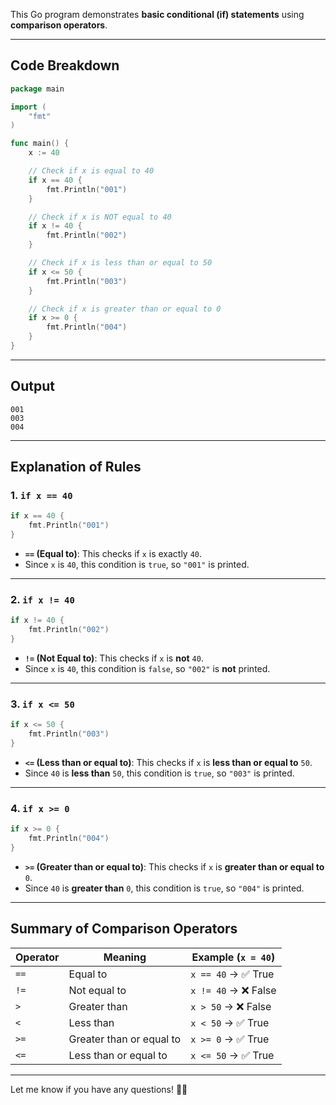 This Go program demonstrates **basic conditional (if) statements** using **comparison operators**.

---

## **Code Breakdown**
```go
package main

import (
	"fmt"
)

func main() {
	x := 40

	// Check if x is equal to 40
	if x == 40 {
		fmt.Println("001")
	}

	// Check if x is NOT equal to 40
	if x != 40 {
		fmt.Println("002")
	}

	// Check if x is less than or equal to 50
	if x <= 50 {
		fmt.Println("003")
	}

	// Check if x is greater than or equal to 0
	if x >= 0 {
		fmt.Println("004")
	}
}
```

---

## **Output**
```
001
003
004
```

---

## **Explanation of Rules**
### **1. `if x == 40`**
```go
if x == 40 {
    fmt.Println("001")
}
```
- **`==` (Equal to)**: This checks if `x` is exactly `40`.  
- Since `x` is `40`, this condition is `true`, so `"001"` is printed.

---

### **2. `if x != 40`**
```go
if x != 40 {
    fmt.Println("002")
}
```
- **`!=` (Not Equal to)**: This checks if `x` is **not** `40`.  
- Since `x` is `40`, this condition is `false`, so `"002"` is **not** printed.

---

### **3. `if x <= 50`**
```go
if x <= 50 {
    fmt.Println("003")
}
```
- **`<=` (Less than or equal to)**: This checks if `x` is **less than or equal to** `50`.
- Since `40` is **less than** `50`, this condition is `true`, so `"003"` is printed.

---

### **4. `if x >= 0`**
```go
if x >= 0 {
    fmt.Println("004")
}
```
- **`>=` (Greater than or equal to)**: This checks if `x` is **greater than or equal to** `0`.
- Since `40` is **greater than** `0`, this condition is `true`, so `"004"` is printed.

---

## **Summary of Comparison Operators**
| Operator | Meaning             | Example (`x = 40`) |
|----------|---------------------|--------------------|
| `==`     | Equal to            | `x == 40` → ✅ True  |
| `!=`     | Not equal to        | `x != 40` → ❌ False |
| `>`      | Greater than        | `x > 50` → ❌ False |
| `<`      | Less than           | `x < 50` → ✅ True  |
| `>=`     | Greater than or equal to | `x >= 0` → ✅ True  |
| `<=`     | Less than or equal to | `x <= 50` → ✅ True  |

---

Let me know if you have any questions! 🚀😃